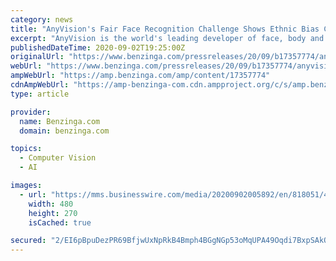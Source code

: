 ```yaml
---
category: news
title: "AnyVision's Fair Face Recognition Challenge Shows Ethnic Bias Can Be Eliminated"
excerpt: "AnyVision is the world's leading developer of face, body and object recognition platforms. Our solutions are built to function on any sensor, with any resolution and are proven to operate in real ..."
publishedDateTime: 2020-09-02T19:25:00Z
originalUrl: "https://www.benzinga.com/pressreleases/20/09/b17357774/anyvisions-fair-face-recognition-challenge-shows-ethnic-bias-can-be-eliminated"
webUrl: "https://www.benzinga.com/pressreleases/20/09/b17357774/anyvisions-fair-face-recognition-challenge-shows-ethnic-bias-can-be-eliminated"
ampWebUrl: "https://amp.benzinga.com/amp/content/17357774"
cdnAmpWebUrl: "https://amp-benzinga-com.cdn.ampproject.org/c/s/amp.benzinga.com/amp/content/17357774"
type: article

provider:
  name: Benzinga.com
  domain: benzinga.com

topics:
  - Computer Vision
  - AI

images:
  - url: "https://mms.businesswire.com/media/20200902005892/en/818051/4/Cameras+PR3x.jpg"
    width: 480
    height: 270
    isCached: true

secured: "2/EI6pBpuDezPR69BfjwUxNpRkB4Bmph4BGgNGp53oMqUPA49Oqdi7BxpSAkOcF1Z1sD63w/uPBE+jQMTplcUvXZOz7XRzcYy4GvtNOeJn9JWT+srIzIZErFDNglCYI6s2iDSgRWJOYzKXtGiB5vEpgORiSASFILed0LMhThq9qDTA1A+9hbCbbMCXpO61SwnkOGc2EssmNsII98IC7KgaH3FQ7BJPzfXJ4oAJEczLd4PLfLcTPo6hnPtSm7v+Vl02mrVqwS+KfIpVpFmmmAh69kXII8aKggqJZ/FdkR92YYgZ9n03jNXzq52gHD7F83SVhlr7H/QsznmkZUEDBYfLCcRhizh668Hm9skX5JprA=;xAXG7GjR4aGY1YzMfx5eBA=="
---
```


